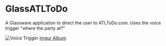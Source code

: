 GlassATLToDo
============

A Glassware application to direct the user to ATLToDo.com. Uses the voice trigger "where the party at?"

![Voice Trigger](http://i.imgur.com/eCieZmy.png)
[Imgur Album](http://imgur.com/a/LbhPc)
